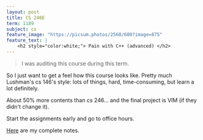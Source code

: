 ```yaml
---
layout: post
title: CS 246E
term: 1189
subject: cs
feature_image: "https://picsum.photos/2560/600?image=875"
feature_text: |
    <h2 style="color:white;"> Pain with C++ (advanced) </h2>
---
```


 > I was auditing this course during this term.

So I just want to get a feel how this course looks like. Pretty much Lushman's cs 146's style: lots of things, hard, time-consuming, but learn a lot definitely.

About 50% more contents than cs 246... and the final project is VIM (if they didn't change it).

Start the assignments early and go to office hours.

[Here](/pdfs/1189/cs246e.pdf) are my complete notes.
